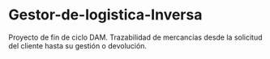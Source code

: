 # Gestor-de-logistica-Inversa
Proyecto de fin de ciclo DAM. Trazabilidad de mercancías desde la solicitud del cliente hasta su gestión o devolución.
